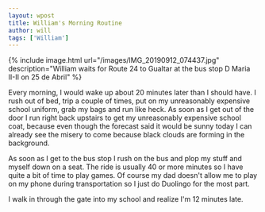 ```yaml
---
layout: wpost
title: William's Morning Routine
author: will
tags: ['William']
---
```


{% include image.html url="/images/IMG_20190912_074437.jpg" description="William waits for Route 24 to Gualtar at the bus stop D Maria II-II on 25 de Abril" %}

Every morning, I would wake up about 20 minutes later than I should have.  I rush out of bed, trip a couple of times, put on my unreasonably expensive school uniform, grab my bags and run like heck. As soon as I get out of the door I run right back upstairs to get my unreasonably expensive school coat, because even though the forecast said it would be sunny today I can already see the misery to come because black clouds are forming in the background. 

As soon as I get to the bus stop I rush on the bus and plop my stuff and myself down on a seat. The ride is usually 40 or more minutes so I have quite a bit of time to play games. Of course my dad doesn't allow me to play on my phone during transportation so I just do Duolingo for the most part. 

I walk in through the gate into my school and realize I'm 12 minutes late.
